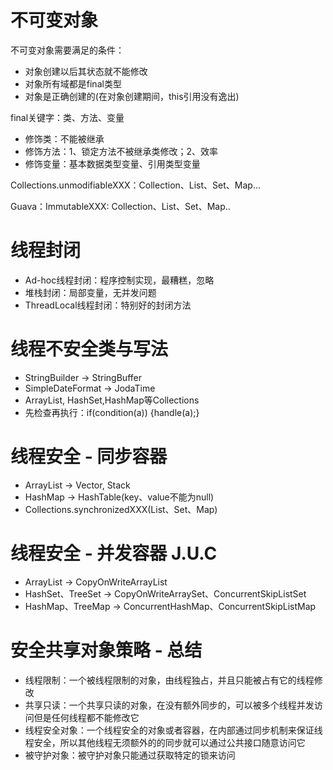 # 不可变对象

不可变对象需要满足的条件：

+ 对象创建以后其状态就不能修改
+ 对象所有域都是final类型
+ 对象是正确创建的(在对象创建期间，this引用没有逸出)

final关键字：类、方法、变量

+ 修饰类：不能被继承
+ 修饰方法：1、锁定方法不被继承类修改；2、效率
+ 修饰变量：基本数据类型变量、引用类型变量

Collections.unmodifiableXXX：Collection、List、Set、Map...

Guava：ImmutableXXX: Collection、List、Set、Map..



# 线程封闭

+ Ad-hoc线程封闭：程序控制实现，最糟糕，忽略
+ 堆栈封闭：局部变量，无并发问题
+ ThreadLocal线程封闭：特别好的封闭方法



# 线程不安全类与写法

+ StringBuilder -> StringBuffer
+ SimpleDateFormat -> JodaTime
+ ArrayList, HashSet,HashMap等Collections
+ 先检查再执行：if(condition(a)) {handle(a);}



# 线程安全 - 同步容器

+ ArrayList -> Vector, Stack
+ HashMap -> HashTable(key、value不能为null)
+ Collections.synchronizedXXX(List、Set、Map)



# 线程安全 - 并发容器 J.U.C

+ ArrayList -> CopyOnWriteArrayList
+ HashSet、TreeSet -> CopyOnWriteArraySet、ConcurrentSkipListSet
+ HashMap、TreeMap -> ConcurrentHashMap、ConcurrentSkipListMap



# 安全共享对象策略 - 总结

+ 线程限制：一个被线程限制的对象，由线程独占，并且只能被占有它的线程修改
+ 共享只读：一个共享只读的对象，在没有额外同步的，可以被多个线程并发访问但是任何线程都不能修改它
+ 线程安全对象：一个线程安全的对象或者容器，在内部通过同步机制来保证线程安全，所以其他线程无须额外的的同步就可以通过公共接口随意访问它
+ 被守护对象：被守护对象只能通过获取特定的锁来访问 